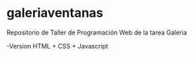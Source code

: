 # galeriaventanas
Repositorio de Taller de Programación Web de la tarea Galeria

-Version HTML + CSS + Javascript
